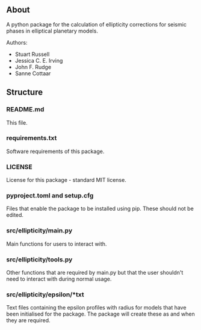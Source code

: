 ## About

A python package for the calculation of ellipticity corrections for seismic phases in elliptical planetary models.

Authors:
- Stuart Russell
- Jessica C. E. Irving
- John F. Rudge
- Sanne Cottaar

## Structure

### README.md

This file.

### requirements.txt

Software requirements of this package.

### LICENSE

License for this package - standard MIT license.

### pyproject.toml and setup.cfg

Files that enable the package to be installed using pip. These should not be edited.

### src/ellipticity/main.py

Main functions for users to interact with.

### src/ellipticity/tools.py

Other functions that are required by main.py but that the user shouldn't need to interact with during normal usage.

### src/ellipticity/epsilon/*txt

Text files containing the epsilon profiles with radius for models that have been initialised for the package. The package will create these as and when they are required.

